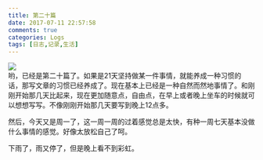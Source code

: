 ```yaml
---
title: 第二十篇
date: 2017-07-11 22:57:58
comments: true
categories: Logs
tags: [日志,记录,生活]
---
```

![](http://wx3.sinaimg.cn/mw690/ad108d28gy1fhdpoxvfzyj20rs0ezn99.jpg)  
哟，已经是第二十篇了。如果是21天坚持做某一件事情，就能养成一种习惯的话，那写文章的习惯已经养成了。现在基本上已经是一种自然而然地事情了。和刚刚开始那几天比起来，现在更加随意点，自由点，在早上或者晚上坐车的时候就可以想想写写。不像刚刚开始那几天要写到晚上12点多。  

然后，今天又是周一了，这一周一周的过着感觉总是太快，有种一周七天基本没做什么事情的感觉。好像太放松自己了呵。  

下雨了，雨又停了，但是晚上看不到彩虹。
